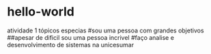 # hello-world
atividade 1 tópicos especias
#sou uma pessoa com grandes objetivos
##apesar de dificil sou uma pessoa incrivel
#faço analise e desenvolvimento de sistemas na unicesumar

